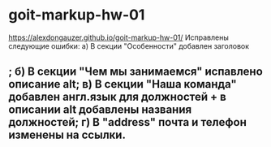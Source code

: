# goit-markup-hw-01
https://alexdongauzer.github.io/goit-markup-hw-01/
Исправлены следующие ошибки:
а) В секции "Особенности" добавлен заголовок <h2>;
б) В секции "Чем мы занимаемся" испавлено описание alt;
в) В секции "Наша команда" добавлен англ.язык для должностей + в описании alt добавлены названия должностей;
г) В "address" почта и телефон изменены на ссылки.
